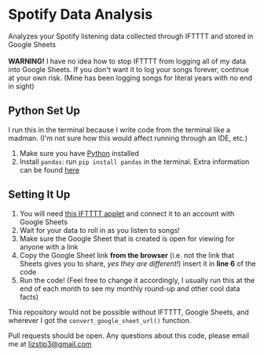 # Spotify Data Analysis
Analyzes your Spotify listening data collected through IFTTTT and stored in Google Sheets
<br>
<br>
<b>WARNING!</b> I have no idea how to stop IFTTTT from logging all of my data into Google Sheets. If you don't want it to log your songs forever, continue at your own risk. (Mine has been logging songs for literal years with no end in sight)

## Python Set Up
I run this in the terminal because I write code from the terminal like a madman. (I'm not sure how this would affect running through an IDE, etc.)
1. Make sure you have [Python](https://www.geeksforgeeks.org/download-and-install-python-3-latest-version/) installed
2. Install `pandas`: run `pip install pandas` in the terminal. Extra information can be found [here](https://www.geeksforgeeks.org/how-to-install-python-pandas-on-windows-and-linux/)

## Setting It Up
1. You will need [this IFTTTT applet](https://ifttt.com/applets/nin7BxVm-keep-a-log-of-your-recently-played-tracks) and connect it to an account with Google Sheets
2. Wait for your data to roll in as you listen to songs!
3. Make sure the Google Sheet that is created is open for viewing for anyone with a link
4. Copy the Google Sheet link <b>from the browser</b> (i.e. not the link that Sheets gives you to share, <i>yes they are different!</i>) insert it in <b>line 6</b> of the code
5. Run the code! (Feel free to change it accordingly, I usually run this at the end of each month to see my monthly round-up and other cool data facts)


This repository would not be possible without IFTTTT, Google Sheets, and wherever I got the `convert_google_sheet_url()` function.

Pull requests should be open.
Any questions about this code, please email me at <a href="mailto:lizstip3@gmail.com">lizstip3@gmail.com</a>
